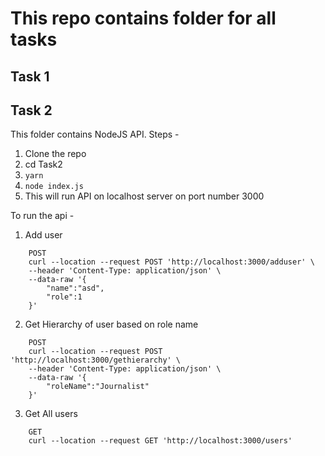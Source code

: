 # This repo contains folder for all tasks

## Task 1


## Task 2
This folder contains NodeJS API.
Steps -
1. Clone the repo
2. cd Task2
3. ```yarn```
4. ```node index.js```
5. This will run API on localhost server on port number 3000

To run the api -
1. Add user
```
    POST
    curl --location --request POST 'http://localhost:3000/adduser' \
    --header 'Content-Type: application/json' \
    --data-raw '{
        "name":"asd",
        "role":1
    }'
```
2. Get Hierarchy of user based on role name
```
    POST
    curl --location --request POST 'http://localhost:3000/gethierarchy' \
    --header 'Content-Type: application/json' \
    --data-raw '{
        "roleName":"Journalist"
    }'
```
3. Get All users
```
    GET
    curl --location --request GET 'http://localhost:3000/users'
```